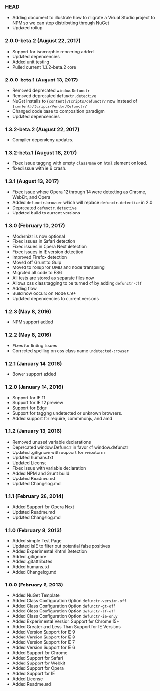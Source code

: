 ### HEAD

* Adding document to illustrate how to migrate a Visual Studio project to NPM so we can stop distributing through NuGet
* Updated rollup

### 2.0.0-beta.2 (August 22, 2017)

* Support for isomorphic rendering added.
* Updated dependencies
* Added unit testing
* Pulled current 1.3.2-beta.2 core

### 2.0.0-beta.1 (August 13, 2017)

* Removed deprecated `window.Defunctr`
* Removed deprecated `defunctr.detective`
* NuGet installs to `{content}/scripts/defunctr/` now instead of `{content}/Scripts/Vendor/Defunctr/`
* Changed code base to composition paradigm
* Updated dependencies

### 1.3.2-beta.2 (August 22, 2017)

* Compiler dependeny updates.

### 1.3.2-beta.1 (August 18, 2017)

* Fixed issue tagging with empty `className` on `html` element on load.
* fixed issue with ie 6 crash.

### 1.3.1 (August 13, 2017)

* Fixed issue where Opera 12 through 14 were detecting as Chrome, WebKit, and Opera
* Added `defunctr.browser` which will replace `defunctr.detective` in 2.0
* Deprecated `defunctr.detective`
* Updated build to current versions

### 1.3.0 (February 10, 2017)

* Modernizr is now optional
* Fixed issues in Safari detection
* Fixed issues in Opera Next detection
* Fixed issues in IE version detection
* Improved Firefox detection
* Moved off Grunt to Gulp
* Moved to rollup for UMD and node transpiling
* Migrated all code to ES6
* All tests are stored as separate files now
* Allows css class tagging to be turned of by adding `defunctr-off`
* Adding flow
* Build now occurs on Node 6.9+
* Updated dependencies to current versions

### 1.2.3 (May 8, 2016)

* NPM support added

### 1.2.2 (May 8, 2016)

* Fixes for linting issues
* Corrected spelling on css class name `undetected-browser`

### 1.2.1 (January 14, 2016)

* Bower support added

### 1.2.0 (January 14, 2016)

* Support for IE 11
* Support for IE 12 preview
* Support for Edge
* Support for tagging undetected or unknown browsers.
* Added support for require, commmonjs, and amd

### 1.1.2 (January 13, 2016)


* Removed unused variable declarations
* Deprecated window.Defunctr in favor of window.defunctr
* Updated .gitignore with support for webstorm
* Updated humans.txt
* Updated License
* Fixed issue with variable declaration
* Added NPM and Grunt build
* Updated Readme.md
* Updated Changelog.md

### 1.1.1 (February 28, 2014)

* Added Support for Opera Next
* Updated Readme.md
* Updated Changelog.md

### 1.1.0 (February 8, 2013)

* Added simple Test Page
* Updated isIE to filter out potential false positives
* Added Experimental Khtml Detection
* Added .gitignore
* Added .gitattributes
* Added humans.txt
* Added Changelog.md

### 1.0.0 (February 6, 2013)

* Added NuGet Template
* Added Class Configuration Option `defunctr-version-off`
* Added Class Configuration Option `defunctr-gt-off`
* Added Class Configuration Option `defunctr-lf-off`
* Added Class Configuration Option `defunctr-ie-only`
* Added Experimental Version Support for Chrome 15+
* Added Greater and Less Than Support for IE Versions
* Added Version Support for IE 9
* Added Version Support for IE 8
* Added Version Support for IE 7
* Added Version Support for IE 6
* Added Support for Chrome
* Added Support for Safari
* Added Support for Webkit
* Added Support for Opera
* Added Support for IE
* Added License
* Added Readme.md
